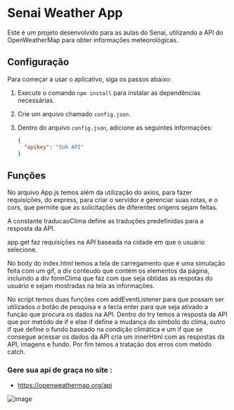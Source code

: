 # Senai Weather App

Este é um projeto desenvolvido para as aulas do Senai, utilizando a API do OpenWeatherMap para obter informações meteorológicas. 

## Configuração

Para começar a usar o aplicativo, siga os passos abaixo:

1. Execute o comando `npm install` para instalar as dependências necessárias.

2. Crie um arquivo chamado `config.json`.

3. Dentro do arquivo `config.json`, adicione as seguintes informações:
   ```json
   {
     "apikey": "SUA API"
   }

## Funções

No arquivo App.js temos além da utilização do axios, para fazer requisições, do express, para criar o servidor e gerenciar suas rotas, e o cors, que permite que as solicitações de diferentes origens sejam feitas.

A constante traducaoClima define as traduções predefinidas para a resposta da API.

app.get faz requisições na API baseada na cidade em que o usuário selecione.

No body do index.html temos a tela de carregamento que é uma simulação feita com um gif, a div conteudo que contém os elementos da página, incluindo a div formClima que faz com que seja obtidas as respotas do usuário e sejam mostradas na tela as informações.

No script temos duas funções com addEventListener para que possam ser utilizados o botão de pesquisa e a tecla enter para que seja ativado a função que procura os dados na API.  Dentro do try temos a resposta da API que por metódo de if e else if define a mudança do símbolo do clima, outro if que define o fundo baseado na condição climática e um if que se consegue acessar os dados da API cria um innerHtml com as respostas da API, imagens e fundo.  Por fim temos a tratação dos erros com metódo catch.

### Gere sua api de graça no site : 

* https://openweathermap.org/api

![image](https://github.com/Viniciusulpicio/Api_openweathermap/assets/145928303/0fc92b1f-466a-46d1-938a-627d3ec81283)
